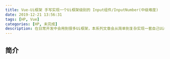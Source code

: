 ```yaml
---
title: Vue-Ui框架 手写实现一个Ui框架级别的 Input组件/InputNumber(中级难度)
date: 2019-12-21 13:56:31
tags: [HP, Vue]
categories: [HP, 未完成]
description: 在日常开发中会用到很多Ui框架，本系列文章会从简单到复杂实现一套自己Ui框架。本篇文章中从0开始手写一个Ui框架级别的Input组件/InputNumber组件。
---
```


## 简介
